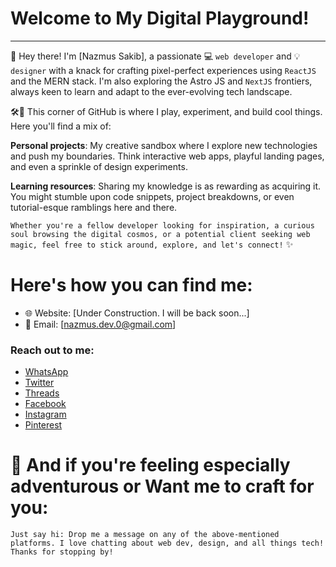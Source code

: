 # Welcome to My Digital Playground!

---

👋 Hey there! I'm [Nazmus Sakib], a passionate 💻 `web developer` and 💡 `designer` with a knack for crafting pixel-perfect experiences using `ReactJS` and the MERN stack. I'm also exploring the Astro JS and `NextJS` frontiers, always keen to learn and adapt to the ever-evolving tech landscape.

🛠️🎨 This corner of GitHub is where I play, experiment, and build cool things. Here you'll find a mix of:

**Personal projects**: My creative sandbox where I explore new technologies and push my boundaries. Think interactive web apps, playful landing pages, and even a sprinkle of design experiments.

**Learning resources**: Sharing my knowledge is as rewarding as acquiring it. You might stumble upon code snippets, project breakdowns, or even tutorial-esque ramblings here and there.

`Whether you're a fellow developer looking for inspiration, a curious soul browsing the digital cosmos, or a potential client seeking web magic, feel free to stick around, explore, and let's connect!` ✨

# Here's how you can find me:

- 🌐 Website: [Under Construction. I will be back soon...]
- 📧 Email: [nazmus.dev.0@gmail.com]
  
### Reach out to me: 

- [WhatsApp](https://wa.me/8801794799114)
- [Twitter](https://twitter.com/nazmus_dev)
- [Threads](https://www.threads.net/@nazmus.dev)
- [Facebook](https://www.facebook.com/nazmus.dev/)
- [Instagram](https://www.instagram.com/nazmus.dev/)
- [Pinterest](https://www.pinterest.com/nazmus_dev/)


# 🌟 And if you're feeling especially adventurous or Want me to craft for you:

`Just say hi: Drop me a message on any of the above-mentioned platforms. I love chatting about web dev, design, and all things tech!
Thanks for stopping by!`

